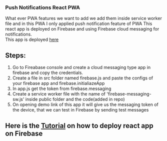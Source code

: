 ### Push Notifications React PWA  
What ever PWA features we want to add we add them inside service worker file and in this PWA I only applied push notification feature of PWA
This react app is deployed on Firebase and using Firebase cloud messaging for notifications.  
This app is deployed [here](https://fir-messaging-9f9e0.web.app/)


## Steps:

1. Go to Fireabase console and create a cloud messaging type app in firebase and copy the credentials.
2. Create a file in src folder named firebase.js and paste the configs of your firebase app and firebase.initialiazeApp
3. In app.js get the token from firebase.messaging
4. Create a service worker file with the name of 'firebase-messaging-sw.js' inside public folder and the code(added in repo)
5. On opening demo link of this app it will give us the messaging token of the device, that we can test in Firebase by sending test messages


## Here is the [Tutorial](https://dzone.com/articles/react-apps-firebase) on how to deploy react app on Firebase
